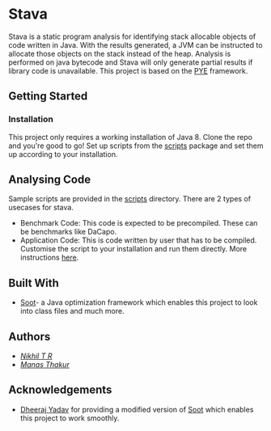 # Stava

Stava is a static program analysis for identifying stack allocable objects of code written in Java. With the results generated, a JVM can be instructed to allocate those objects on the stack instead of the heap. Analysis is performed on java bytecode and Stava will only generate partial results if library code is unavailable. This project is based on the [PYE](https://dl.acm.org/doi/10.1145/3337794) framework.

## Getting Started

### Installation
This project only requires a working installation of Java 8. Clone the repo and you're good to go! Set up scripts from the [scripts](https://github.com/42niks/stava/tree/master/scripts) package and set them up according to your installation.

## Analysing Code 
Sample scripts are provided in the [scripts](https://github.com/42niks/stava/tree/master/scripts) directory. There are 2 types of usecases for stava.
* Benchmark Code: This code is expected to be precompiled. These can be benchmarks like DaCapo.
* Application Code: This is code written by user that has to be compiled.
Customise the script to your installation and run them directly. More instructions [here](https://github.com/42niks/stava/blob/master/scripts/README.md).

## Built With
* [Soot](https://github.com/soot-oss/soot)- a Java optimization framework which enables this project to look into class files and much more. 

## Authors
* [*Nikhil T R*](https://github.com/42niks)
* [*Manas Thakur*](https://manas.gitlab.io) 

## Acknowledgements
* [Dheeraj Yadav](https://github.com/dheeraj135) for providing a modified version of [Soot](https://github.com/soot-oss/soot) which enables this project to work smoothly.
